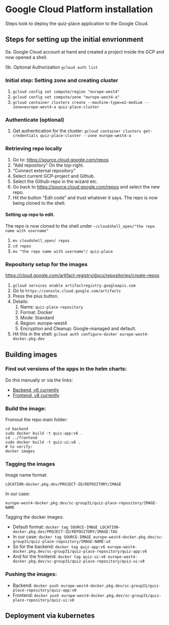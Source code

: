# Google Cloud Platform installation
Steps took to deploy the quiz-place application to the Google Cloud.

## Steps for setting up the initial envrionment
0a. Google Cloud account at hand and created a project inside the GCP and now opened a shell.

0b. Optional Authorization `gcloud auth list`

### Initial step: Setting zone and creating cluster
1. `gcloud config set compute/region "europe-west4"`
2. `gcloud config set compute/zone "europe-west4-a"`
3. `gcloud container clusters create --machine-type=e2-medium --zone=europe-west4-a quiz-place-cluster`
### Authenticate (optional)
1. Get authentication for the cluster: `gcloud container clusters get-credentials quiz-place-cluster --zone europe-west4-a`
### Retrieving repo locally
1. Go to: https://source.cloud.google.com/repos
2. "Add repository" On the top-right.
3. "Connect external repository"
4. Select current GCP-project and Github.
5. Select the Github-repo in the wizard etc.
6. Go back to https://source.cloud.google.com/repos and select the new repo.
7. Hit the button "Edit code" and trust whatever it says. The repo is now being cloned to the shell.
#### Setting up repo to edit.
The repo is now cloned to the shell under `~/cloudshell_open/"the repo name with username"`
1. `mv cloudshell_open/ repos`
2. `cd repos`
3. `mv "the repo name with username"/ quiz-place`
### Repositoriy setup for the images
https://cloud.google.com/artifact-registry/docs/repositories/create-repos
1. `gcloud services enable artifactregistry.googleapis.com`
2. Go to `https://console.cloud.google.com/artifacts`
3. Press the plus button.
4. Details:
    1. Name: `quiz-place-repository`
    2. Format: Docker
    3. Mode: Standard
    4. Region: europe-west4
    5. Encryption and Cleanup: Google-managed and default.
5. Hit this in the shell: `gcloud auth configure-docker europe-west4-docker.pkg.dev`

## Building images
### Find out versions of the apps in the helm charts:
Do this manually or via the links:
- [Backend, v6 currently](https://github.com/oletimmers/quiz-place/blob/master/helm/quiz-app-chart/charts/quizAPI/Chart.yaml)
- [Frontend, v8 currently](https://github.com/oletimmers/quiz-place/blob/master/helm/quiz-app-chart/charts/quizUI/Chart.yaml)


### Build the image:
Fromout the repo main folder:

    cd backend
    sudo docker build -t quiz-app:v6 .
    cd ../frontend
    sudo docker build -t quiz-ui:v8 .
    # to verify:
    docker images


### Tagging the images
Image name format:

`LOCATION-docker.pkg.dev/PROJECT-ID/REPOSITORY/IMAGE`

In our case:

`europe-west4-docker.pkg.dev/sc-group31/quiz-place-repository/IMAGE-NAME`

Tagging the docker images:
- Default format: `docker tag SOURCE-IMAGE LOCATION-docker.pkg.dev/PROJECT-ID/REPOSITORY/IMAGE:TAG`
- In our case: `docker tag SOURCE-IMAGE europe-west4-docker.pkg.dev/sc-group31/quiz-place-repository/IMAGE-NAME:vX`
- So for the backend: `docker tag quiz-app:v6 europe-west4-docker.pkg.dev/sc-group31/quiz-place-repository/quiz-app:v6`
- And for the frontend: `docker tag quiz-ui:v8 europe-west4-docker.pkg.dev/sc-group31/quiz-place-repository/quiz-ui:v8`

### Pushing the images:
- Backend: `docker push europe-west4-docker.pkg.dev/sc-group31/quiz-place-repository/quiz-app:v6`
- Frontend: `docker push europe-west4-docker.pkg.dev/sc-group31/quiz-place-repository/quiz-ui:v8`

## Deployment via kubernetes
